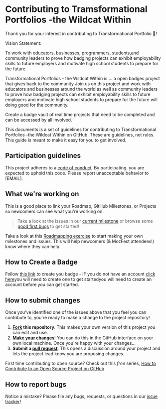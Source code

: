 # Contributing to Tramsformational Portfolios -the Wildcat Within


Thank you for your interest in contributing to Transformational Portfolio :tada:! 

Vision Statement:

To work with educators, businesses, programmers, students,and community leaders to prove how badging projects can exhibit employability skills to future employers and motivate high school students to prepare for the future.

Transformational Portfolios - the Wildcat Within is ... a open badges project that gives back to the community
Join us on this project and work with educators and businesses around the world as well as community leaders to prove how badging projects can exhibit employability skills to future employers and motivate high school students to prepare for the future will doing good for the community.

Create a badge vault of real time projects that need to be completed and can be accessed by all involved. 

This documents is a set of guidelines for contributing to Transformational Portfolios -the Wildcat Within on GitHub. These are guidelines, not rules. This guide is meant to make it easy for you to get involved.

## Participation guidelines

This project adheres to a [code of conduct](CODE_OF_CONDUCT.md). By participating, you are expected to uphold this code. Please report unacceptable behavior to [EMAIL].

## What we're working on

This is a good place to link your Roadmap, GitHub Milestones, or Projects so newcomers can see what you're working on.

> Take a look at the issues in our [current milestone](https://github.com/acabunoc/mozfest-repo-template/milestone/1) or browse some [good first bugs](https://github.com/acabunoc/mozfest-repo-template/labels/good%20first%20bug) to get started!

Take a look at this [Roadmapping exercise](http://mozillascience.github.io/working-open-workshop/roadmapping/) to start making your own milestones and issues. This will help newcomers (& MozFest attendees!) know where they can help.

## How to Create a Badge

Follow [this link](https://www.openbadgeacademy.com/HXHSBadgeVault/edit) to create you badge - 
IF you do not have an account [click here](https://www.openbadgeacademy.com/)you will need to create one to get startedyou will need to create an account before you can get started.


## How to submit changes


Once you've identified one of the issues above that you feel you can contribute to, you're ready to make a change to the project repository!
 
1. **[Fork](https://help.github.com/articles/fork-a-repo/) this repository**. This makes your own version of this project you can edit and use.
2. **[Make your changes](https://guides.github.com/activities/forking/#making-changes)**! You can do this in the GitHub interface on your own local machine. Once you're happy with your changes...
3. **Submit a [pull request](https://help.github.com/articles/proposing-changes-to-a-project-with-pull-requests/)**. This opens a discussion around your project and lets the project lead know you are proposing changes.

First time contributing to open source? Check out this *free* series, [How to Contribute to an Open Source Project on GitHub](https://egghead.io/series/how-to-contribute-to-an-open-source-project-on-github).

## How to report bugs


Notice a mistake? Please file any bugs, requests, or questions in our [issue tracker](https://github.com/jperdue62/Wildcat-Within/issues)!




